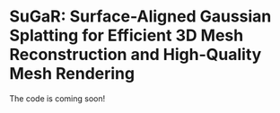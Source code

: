 # SuGaR: Surface-Aligned Gaussian Splatting for Efficient 3D Mesh Reconstruction and High-Quality Mesh Rendering 
The code is coming soon!
